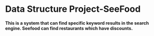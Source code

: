 # Data Structure Project-SeeFood #
#### This is a system that can find specific keyword results in the search engine. Seefood can find restaurants which have discounts. ####
